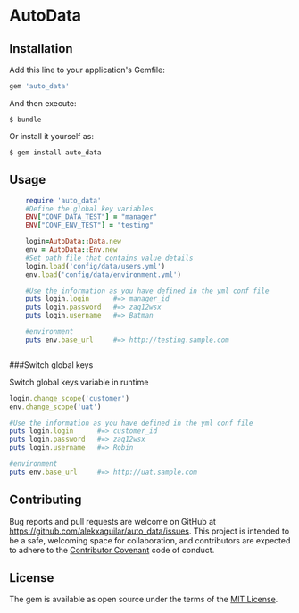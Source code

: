 # AutoData


## Installation

Add this line to your application's Gemfile:

```ruby
gem 'auto_data'
```

And then execute:

    $ bundle

Or install it yourself as:

    $ gem install auto_data

## Usage
```ruby
    require 'auto_data'
    #Define the global key variables
    ENV["CONF_DATA_TEST"] = "manager"
    ENV["CONF_ENV_TEST"] = "testing"

    login=AutoData::Data.new
    env = AutoData::Env.new
    #Set path file that contains value details
    login.load('config/data/users.yml')
    env.load('config/data/environment.yml')

    #Use the information as you have defined in the yml conf file
    puts login.login      #=> manager_id
    puts login.password   #=> zaq12wsx
    puts login.username   #=> Batman

    #environment
    puts env.base_url     #=> http://testing.sample.com



```

###Switch global keys

Switch global keys variable in runtime

```ruby
login.change_scope('customer')
env.change_scope('uat')

#Use the information as you have defined in the yml conf file
puts login.login      #=> customer_id
puts login.password   #=> zaq12wsx
puts login.username   #=> Robin

#environment
puts env.base_url     #=> http://uat.sample.com

```
## Contributing

Bug reports and pull requests are welcome on GitHub at https://github.com/alekxaguilar/auto_data/issues. This project is intended to be a safe, welcoming space for collaboration, and contributors are expected to adhere to the [Contributor Covenant](http://contributor-covenant.org) code of conduct.


## License

The gem is available as open source under the terms of the [MIT License](http://opensource.org/licenses/MIT).

